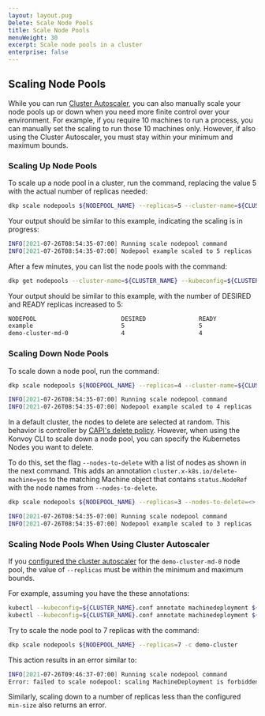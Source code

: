 ```yaml
---
layout: layout.pug
Delete: Scale Node Pools
title: Scale Node Pools
menuWeight: 30
excerpt: Scale node pools in a cluster
enterprise: false
---
```


## Scaling Node Pools

While you can run [Cluster Autoscaler](../cluster-autoscaler), you can also manually scale your node pools up or down when you need more finite control over your environment. For example, if you require 10 machines to run a process, you can manually set the scaling to run those 10 machines only. However, if also using the Cluster Autoscaler, you must stay within your minimum and maximum bounds.

### Scaling Up Node Pools

To scale up a node pool in a cluster, run the command, replacing the value 5 with the actual number of replicas needed:

```bash
dkp scale nodepools ${NODEPOOL_NAME} --replicas=5 --cluster-name=${CLUSTER_NAME}
```

Your output should be similar to this example, indicating the scaling is in progress:

```sh
INFO[2021-07-26T08:54:35-07:00] Running scale nodepool command                clusterName=demo-cluster managementClusterKubeconfig= namespace=default src="nodepool/scale.go:82"
INFO[2021-07-26T08:54:35-07:00] Nodepool example scaled to 5 replicas  clusterName=demo-cluster managementClusterKubeconfig= namespace=default src="nodepool/scale.go:94"
```

After a few minutes, you can list the node pools with the command:

```bash
dkp get nodepools --cluster-name=${CLUSTER_NAME} --kubeconfig=${CLUSTER_NAME}.conf
```

Your output should be similar to this example, with the number of DESIRED and READY replicas increased to 5:

```sh
NODEPOOL                        DESIRED               READY               KUBERNETES VERSION
example                         5                     5                   v1.22
demo-cluster-md-0               4                     4                   v1.22
```

### Scaling Down Node Pools

To scale down a node pool, run the command:

```bash
dkp scale nodepools ${NODEPOOL_NAME} --replicas=4 --cluster-name=${CLUSTER_NAME}
```

```sh
INFO[2021-07-26T08:54:35-07:00] Running scale nodepool command                clusterName=demo-cluster managementClusterKubeconfig= namespace=default src="nodepool/scale.go:82"
INFO[2021-07-26T08:54:35-07:00] Nodepool example scaled to 4 replicas  clusterName=demo-cluster managementClusterKubeconfig= namespace=default src="nodepool/scale.go:94"
```

In a default cluster, the nodes to delete are selected at random. This behavior is controller by [CAPI's delete policy][capi_delete_policy]. However, when using the Konvoy CLI to scale down a node pool, you can specify the Kubernetes Nodes you want to delete.

To do this, set the flag `--nodes-to-delete` with a list of nodes as shown in the next command. This adds an annotation `cluster.x-k8s.io/delete-machine=yes` to the matching Machine object that contains `status.NodeRef` with the node names from `--nodes-to-delete`.

```bash
dkp scale nodepools ${NODEPOOL_NAME} --replicas=3 --nodes-to-delete=<> --cluster-name=${CLUSTER_NAME}
```

```sh
INFO[2021-07-26T08:54:35-07:00] Running scale nodepool command                clusterName=demo-cluster managementClusterKubeconfig= namespace=default src="nodepool/scale.go:82"
INFO[2021-07-26T08:54:35-07:00] Nodepool example scaled to 3 replicas  clusterName=demo-cluster managementClusterKubeconfig= namespace=default src="nodepool/scale.go:94"
```

### Scaling Node Pools When Using Cluster Autoscaler

If you [configured the cluster autoscaler](../cluster-autoscaler) for the `demo-cluster-md-0` node pool, the value of `--replicas` must be within the minimum and maximum bounds.

For example, assuming you have the these annotations:

```bash
kubectl --kubeconfig=${CLUSTER_NAME}.conf annotate machinedeployment ${NODEPOOL_NAME} cluster.x-k8s.io/cluster-api-autoscaler-node-group-min-size=2
kubectl --kubeconfig=${CLUSTER_NAME}.conf annotate machinedeployment ${NODEPOOL_NAME} cluster.x-k8s.io/cluster-api-autoscaler-node-group-max-size=6
```

Try to scale the node pool to 7 replicas with the command:

```bash
dkp scale nodepools ${NODEPOOL_NAME} --replicas=7 -c demo-cluster
```

This action results in an error similar to:

```sh
INFO[2021-07-26T09:46:37-07:00] Running scale nodepool command                clusterName=demo-cluster managementClusterKubeconfig= namespace=default src="nodepool/scale.go:82"
Error: failed to scale nodepool: scaling MachineDeployment is forbidden: desired replicas 7 is greater than the configured max size annotation cluster.x-k8s.io/cluster-api-autoscaler-node-group-max-size: 6
```

Similarly, scaling down to a number of replicas less than the configured `min-size` also returns an error.

[capi_delete_policy]: https://github.com/kubernetes-sigs/cluster-api/blob/v0.4.0/api/v1alpha4/machineset_types.go#L85-L105
